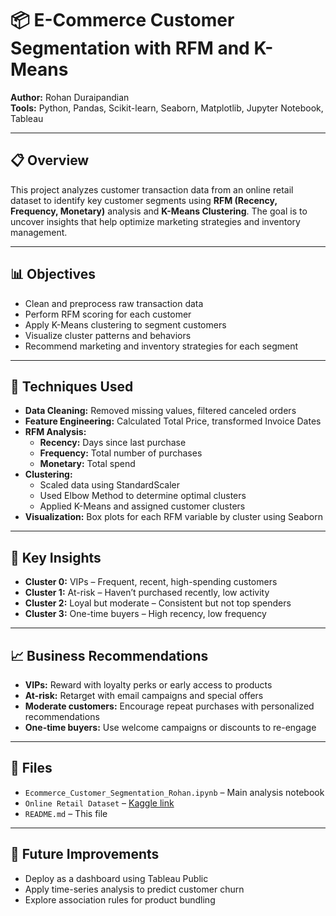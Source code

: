 # 📦 E-Commerce Customer Segmentation with RFM and K-Means  
**Author:** Rohan Duraipandian  
**Tools:** Python, Pandas, Scikit-learn, Seaborn, Matplotlib, Jupyter Notebook, Tableau

---

## 📋 Overview  
This project analyzes customer transaction data from an online retail dataset to identify key customer segments using **RFM (Recency, Frequency, Monetary)** analysis and **K-Means Clustering**. The goal is to uncover insights that help optimize marketing strategies and inventory management.

---

## 📊 Objectives  
- Clean and preprocess raw transaction data  
- Perform RFM scoring for each customer  
- Apply K-Means clustering to segment customers  
- Visualize cluster patterns and behaviors  
- Recommend marketing and inventory strategies for each segment  

---

## 🧪 Techniques Used  
- **Data Cleaning:** Removed missing values, filtered canceled orders  
- **Feature Engineering:** Calculated Total Price, transformed Invoice Dates  
- **RFM Analysis:** 
  - **Recency:** Days since last purchase  
  - **Frequency:** Total number of purchases  
  - **Monetary:** Total spend  
- **Clustering:**  
  - Scaled data using StandardScaler  
  - Used Elbow Method to determine optimal clusters  
  - Applied K-Means and assigned customer clusters  
- **Visualization:** Box plots for each RFM variable by cluster using Seaborn

---

## 🧠 Key Insights  
- **Cluster 0:** VIPs – Frequent, recent, high-spending customers  
- **Cluster 1:** At-risk – Haven’t purchased recently, low activity  
- **Cluster 2:** Loyal but moderate – Consistent but not top spenders  
- **Cluster 3:** One-time buyers – High recency, low frequency

---

## 📈 Business Recommendations  
- **VIPs:** Reward with loyalty perks or early access to products  
- **At-risk:** Retarget with email campaigns and special offers  
- **Moderate customers:** Encourage repeat purchases with personalized recommendations  
- **One-time buyers:** Use welcome campaigns or discounts to re-engage

---

## 📂 Files  
- `Ecommerce_Customer_Segmentation_Rohan.ipynb` – Main analysis notebook  
- `Online Retail Dataset` – [Kaggle link](https://www.kaggle.com/datasets/hydrabolt/online-retail-data-set)  
- `README.md` – This file  

---

## 🚀 Future Improvements  
- Deploy as a dashboard using Tableau Public  
- Apply time-series analysis to predict customer churn  
- Explore association rules for product bundling
